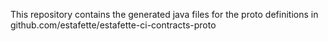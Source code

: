 
This repository contains the generated java files for the proto definitions in github.com/estafette/estafette-ci-contracts-proto